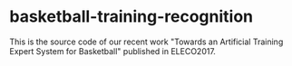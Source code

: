 # basketball-training-recognition
This is the source code of our recent work "Towards an Artificial Training Expert System for Basketball" published in ELECO2017.
